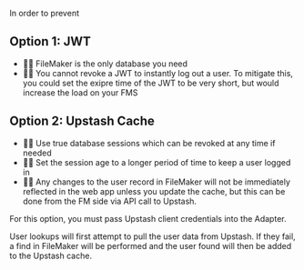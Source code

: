 
In order to prevent

## Option 1: JWT
- 👍🏻 FileMaker is the only database you need
- 👎🏻 You cannot revoke a JWT to instantly log out a user. To mitigate this, you could set the exipre time of the JWT to be very short, but would increase the load on your FMS

## Option 2: Upstash Cache
- 👍🏻 Use true database sessions which can be revoked at any time if needed
- 👍🏻 Set the session age to a longer period of time to keep a user logged in
- 👎🏻 Any changes to the user record in FileMaker will not be immediately reflected in the web app unless you update the cache, but this can be done from the FM side via API call to Upstash.

For this option, you must pass Upstash client credentials into the Adapter.

User lookups will first attempt to pull the user data from Upstash. If they fail, a find in FileMaker will be performed and the user found will then be added to the Upstash cache.
